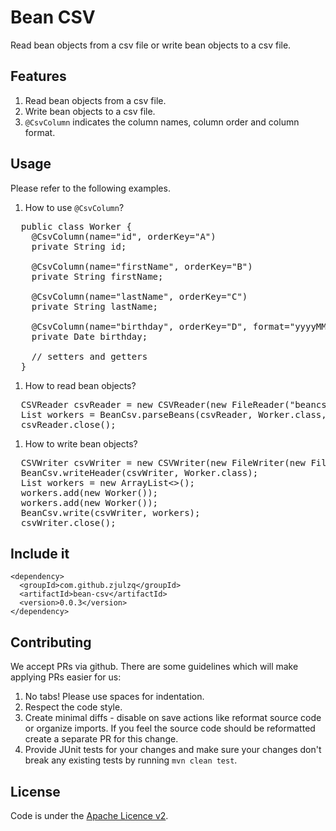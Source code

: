 # Bean CSV
Read bean objects from a csv file or write bean objects to a csv file.

## Features
1. Read bean objects from a csv file.
1. Write bean objects to a csv file.
1. `@CsvColumn` indicates the column names, column order and column format.

## Usage

Please refer to the following examples.

1. How to use `@CsvColumn`?
<pre>
  public class Worker {
    @CsvColumn(name="id", orderKey="A")
    private String id;

    @CsvColumn(name="firstName", orderKey="B")
    private String firstName;

    @CsvColumn(name="lastName", orderKey="C")
    private String lastName;

    @CsvColumn(name="birthday", orderKey="D", format="yyyyMMdd")
    private Date birthday;

    // setters and getters
  }
</pre>
1. How to read bean objects?
<pre>
  CSVReader csvReader = new CSVReader(new FileReader("beancsv.csv"));
  List<Worker> workers = BeanCsv.parseBeans(csvReader, Worker.class, true);
  csvReader.close();
</pre>
1. How to write bean objects?
<pre>
  CSVWriter csvWriter = new CSVWriter(new FileWriter(new File("beancsv.csv")));
  BeanCsv.writeHeader(csvWriter, Worker.class);
  List<Worker> workers = new ArrayList<>();
  workers.add(new Worker());
  workers.add(new Worker());
  BeanCsv.write(csvWriter, workers);
  csvWriter.close();
</pre>

## Include it
```
<dependency>
  <groupId>com.github.zjulzq</groupId>
  <artifactId>bean-csv</artifactId>
  <version>0.0.3</version>
</dependency>
```

## Contributing
We accept PRs via github. There are some guidelines which will make applying PRs easier for us:

1. No tabs! Please use spaces for indentation.
1. Respect the code style.
1. Create minimal diffs - disable on save actions like reformat source code or organize imports. If you feel the source code should be reformatted create a separate PR for this change.
1. Provide JUnit tests for your changes and make sure your changes don't break any existing tests by running `mvn clean test`.

## License
Code is under the [Apache Licence v2](https://www.apache.org/licenses/LICENSE-2.0.txt).
